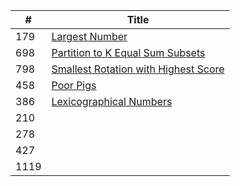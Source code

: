 | # | Title |
|---| ----- | 
|179|[Largest Number](https://github.com/wxquare/programming/blob/master/oj/leetcode/leetcode179.cpp)
|698|[Partition to K Equal Sum Subsets](https://github.com/wxquare/programming/blob/master/oj/leetcode/leetcode698.cpp)
|798|[Smallest Rotation with Highest Score](https://github.com/wxquare/programming/blob/master/oj/leetcode/leetcode798.cpp)
|458|[Poor Pigs](https://github.com/wxquare/programming/blob/master/oj/leetcode/leetcode798.cpp)
|386|[Lexicographical Numbers](https://github.com/wxquare/programming/blob/master/oj/leetcode/leetcode798.cpp)
|210|
|278|
|427|
|1119|

